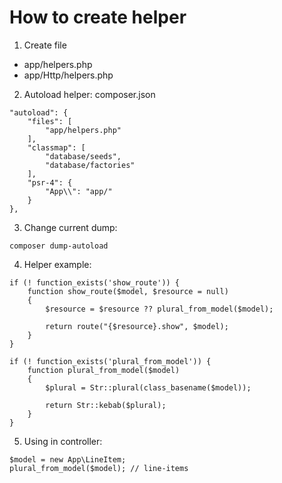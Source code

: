 # How to create helper
1. Create file
* app/helpers.php
* app/Http/helpers.php

2. Autoload helper: composer.json
````
"autoload": {
    "files": [
        "app/helpers.php"
    ],
    "classmap": [
        "database/seeds",
        "database/factories"
    ],
    "psr-4": {
        "App\\": "app/"
    }
},
````
3. Change current dump:
````
composer dump-autoload
````
4. Helper example:
````
if (! function_exists('show_route')) {
    function show_route($model, $resource = null)
    {
        $resource = $resource ?? plural_from_model($model);

        return route("{$resource}.show", $model);
    }
}

if (! function_exists('plural_from_model')) {
    function plural_from_model($model)
    {
        $plural = Str::plural(class_basename($model));

        return Str::kebab($plural);
    }
}
````
5. Using in controller:
````
$model = new App\LineItem;
plural_from_model($model); // line-items
````
